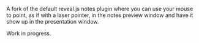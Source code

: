 A fork of the default reveal.js notes plugin where you can use your mouse to point, as if with a laser pointer, in the notes preview window and have it show up in the presentation window.

Work in progress.
